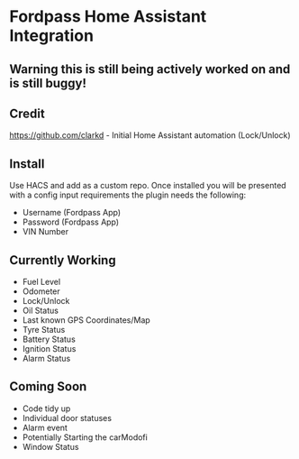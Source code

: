 # Fordpass Home Assistant Integration

## Warning this is still being actively worked on and is still buggy!

## Credit 
https://github.com/clarkd - Initial Home Assistant automation (Lock/Unlock)

## Install
Use HACS and add as a custom repo. Once installed you will be presented with a config input requirements the plugin needs the following:
- Username (Fordpass App)
- Password (Fordpass App)
- VIN Number


## Currently Working

- Fuel Level
- Odometer
- Lock/Unlock
- Oil Status
- Last known GPS Coordinates/Map
- Tyre Status
- Battery Status
- Ignition Status
- Alarm Status


## Coming Soon

- Code tidy up
- Individual door statuses
- Alarm event
- Potentially Starting the carModofi
- Window Status